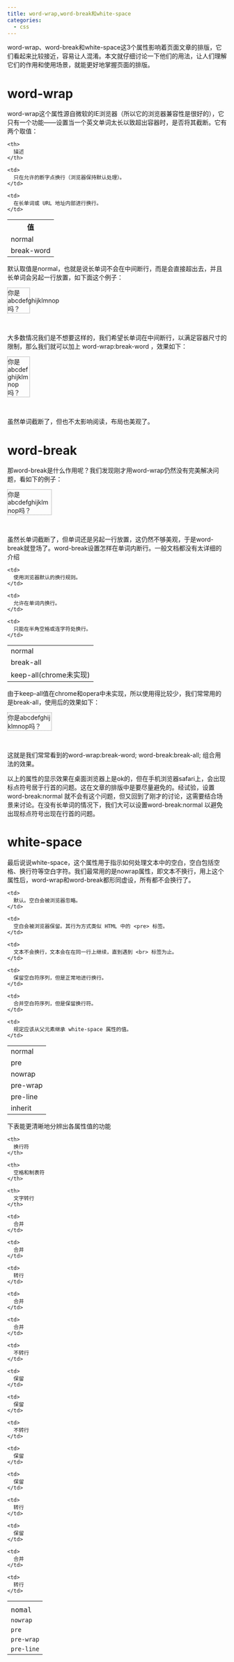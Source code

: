 ```yaml
---
title: word-wrap,word-break和white-space
categories:
  - css
---
```

word-wrap、word-break和white-space这3个属性影响着页面文章的排版，它们看起来比较接近，容易让人混淆。本文就仔细讨论一下他们的用法，让人们理解它们的作用和使用场景，就能更好地掌握页面的排版。<!--more-->

# word-wrap

word-wrap这个属性源自微软的IE浏览器（所以它的浏览器兼容性是很好的），它只有一个功能——设置当一个英文单词太长以致超出容器时，是否将其截断。它有两个取值：

<table class="dataintable">
  <tr>
    <th>
      值
    </th>

    <th>
      描述
    </th>
  </tr>

  <tr>
    <td>
      normal
    </td>

    <td>
      只在允许的断字点换行（浏览器保持默认处理）。
    </td>
  </tr>

  <tr>
    <td>
      break-word
    </td>

    <td>
      在长单词或 URL 地址内部进行换行。
    </td>
  </tr>
</table>

默认取值是normal，也就是说长单词不会在中间断行，而是会直接超出去，并且长单词会另起一行放置，如下面这个例子：

<div style="width: 50px; border: 1px dotted gray; word-wrap: normal;">
  你是abcdefghijklmnop吗？
</div>

&nbsp;

大多数情况我们是不想要这样的，我们希望长单词在中间断行，以满足容器尺寸的限制，那么我们就可以加上 <span class="lang:css decode:true  crayon-inline ">word-wrap:break-word</span> ，效果如下：

<div style="width: 50px; border: 1px dotted gray; word-wrap: break-word;">
  你是abcdefghijklmnop吗？
</div>

&nbsp;

虽然单词截断了，但也不太影响阅读，布局也美观了。

# word-break

那word-break是什么作用呢？我们发现刚才用word-wrap仍然没有完美解决问题，看如下的例子：

<div style="width: 100px; border: 1px dotted gray; word-wrap: break-word;">
  你是abcdefghijklmnop吗？
</div>

&nbsp;

虽然长单词截断了，但单词还是另起一行放置，这仍然不够美观，于是word-break就登场了。word-break设置怎样在单词内断行。一般文档都没有太详细的介绍

<table class="dataintable">
  <tr>
    <td>
      normal
    </td>

    <td>
      使用浏览器默认的换行规则。
    </td>
  </tr>

  <tr>
    <td>
      break-all
    </td>

    <td>
      允许在单词内换行。
    </td>
  </tr>

  <tr>
    <td>
      keep-all(chrome未实现)
    </td>

    <td>
      只能在半角空格或连字符处换行。
    </td>
  </tr>
</table>

由于keep-all值在chrome和opera中未实现，所以使用得比较少，我们常常用的是break-all，使用后的效果如下：

<div style="width: 100px; border: 1px dotted gray; word-wrap: normal; word-break: break-all;">
  你是abcdefghijklmnop吗？
</div>

&nbsp;

这就是我们常常看到的<span class="lang:js decode:true  crayon-inline">word-wrap:break-word; word-break:break-all;</span> 组合用法的效果。

以上的属性的显示效果在桌面浏览器上是ok的，但在手机浏览器safari上，会出现标点符号居于行首的问题。这在文章的排版中是要尽量避免的。经试验，设置<span class="lang:js decode:true  crayon-inline ">word-break:normal</span> 就不会有这个问题，但又回到了刚才的讨论，这需要结合场景来讨论。在没有长单词的情况下，我们大可以设置<span class="lang:js decode:true  crayon-inline ">word-break:normal</span> 以避免出现标点符号出现在行首的问题。

# white-space

最后说说white-space，这个属性用于指示如何处理文本中的空白，空白包括空格、换行符等空白字符。我们最常用的是nowrap属性，即文本不换行，用上这个属性后，word-wrap和word-break都形同虚设，所有都不会换行了。

<table class="dataintable">
  <tr>
    <td>
      normal
    </td>

    <td>
      默认。空白会被浏览器忽略。
    </td>
  </tr>

  <tr>
    <td>
      pre
    </td>

    <td>
      空白会被浏览器保留。其行为方式类似 HTML 中的 <pre> 标签。
    </td>
  </tr>

  <tr>
    <td>
      nowrap
    </td>

    <td>
      文本不会换行，文本会在在同一行上继续，直到遇到 <br> 标签为止。
    </td>
  </tr>

  <tr>
    <td>
      pre-wrap
    </td>

    <td>
      保留空白符序列，但是正常地进行换行。
    </td>
  </tr>

  <tr>
    <td>
      pre-line
    </td>

    <td>
      合并空白符序列，但是保留换行符。
    </td>
  </tr>

  <tr>
    <td>
      inherit
    </td>

    <td>
      规定应该从父元素继承 white-space 属性的值。
    </td>
  </tr>
</table>

下表能更清晰地分辨出各属性值的功能

<table class="dataintable">
  <tr>
    <th>
    </th>

    <th>
      换行符
    </th>

    <th>
      空格和制表符
    </th>

    <th>
      文字转行
    </th>
  </tr>

  <tr>
    <td>
      <span style="font-family: Consolas, Monaco, 'Lucida Console', monospace;">nomal</span>
    </td>

    <td>
      合并
    </td>

    <td>
      合并
    </td>

    <td>
      转行
    </td>
  </tr>

  <tr>
    <td>
      <code>nowrap</code>
    </td>

    <td>
      合并
    </td>

    <td>
      合并
    </td>

    <td>
      不转行
    </td>
  </tr>

  <tr>
    <td>
      <code>pre</code>
    </td>

    <td>
      保留
    </td>

    <td>
      保留
    </td>

    <td>
      不转行
    </td>
  </tr>

  <tr>
    <td>
      <code>pre-wrap</code>
    </td>

    <td>
      保留
    </td>

    <td>
      保留
    </td>

    <td>
      转行
    </td>
  </tr>

  <tr>
    <td>
      <code>pre-line</code>
    </td>

    <td>
      保留
    </td>

    <td>
      合并
    </td>

    <td>
      转行
    </td>
  </tr>
</table>

&nbsp;
